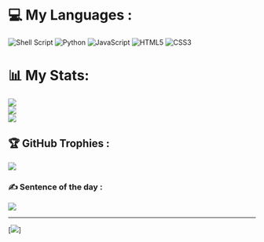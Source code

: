 
# 💻 My Languages :
![Shell Script](https://img.shields.io/badge/shell_script-%23121011.svg?style=plastic&logo=gnu-bash&logoColor=white) ![Python](https://img.shields.io/badge/python-3670A0?style=plastic&logo=python&logoColor=ffdd54) ![JavaScript](https://img.shields.io/badge/javascript-%23323330.svg?style=plastic&logo=javascript&logoColor=%23F7DF1E) ![HTML5](https://img.shields.io/badge/html5-%23E34F26.svg?style=plastic&logo=html5&logoColor=white) ![CSS3](https://img.shields.io/badge/css3-%231572B6.svg?style=plastic&logo=css3&logoColor=white)
# 📊 My Stats:
![](https://github-readme-stats.vercel.app/api?username=RaphaelDev-Off&theme=dark&hide_border=false&include_all_commits=false&count_private=false)<br/>
![](https://github-readme-streak-stats.herokuapp.com/?user=RaphaelDev-Off&theme=dark&hide_border=false)<br/>
![](https://github-readme-stats.vercel.app/api/top-langs/?username=RaphaelDev-Off&theme=dark&hide_border=false&include_all_commits=false&count_private=false&layout=compact)

## 🏆 GitHub Trophies : 
![](https://github-profile-trophy.vercel.app/?username=RaphaelDev-Off&theme=matrix&no-frame=false&no-bg=false&margin-w=4)

### ✍️ Sentence of the day : 
![](https://quotes-github-readme.vercel.app/api?type=vetical&theme=merko)

---
[![](https://visitcount.itsvg.in/api?id=RaphaelDev-Off&icon=2&color=8)]
